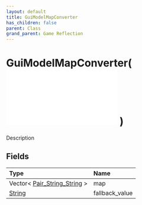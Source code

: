 ```yaml
---
layout: default
title: GuiModelMapConverter
has_children: false
parent: Class
grand_parent: Game Reflection
---
```

# GuiModelMapConverter( ![ GuiModelConverter ](/game-reflection/classes/gui_model_converter.md) )
Description 

## Fields
| Type | Name |
|:-------------|:--------------|
| Vector< [Pair_String_String](/game-reflection/classes/pair__string__string.md) > | map |
| [String](/game-reflection/components/string.md) | fallback_value |
